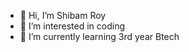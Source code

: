 - 👋 Hi, I’m Shibam Roy
- 👀 I’m interested in coding
- 🌱 I’m currently learning 3rd year Btech


<!---
Codereader154/Codereader154 is a ✨ special ✨ repository because its `README.md` (this file) appears on your GitHub profile.
You can click the Preview link to take a look at your changes.
--->
